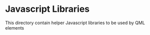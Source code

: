 # Javascript Libraries

This directory contain helper Javascript libraries to be used by QML elements
